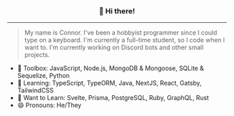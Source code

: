 <h3 align="center">👋 Hi there!</h3>

---

> My name is Connor. I've been a hobbyist programmer since I could type on a keyboard. I'm currently a full-time student, so I code when I want to. I'm currently working on Discord bots and other small projects.

- 🧰 Toolbox: JavaScript, Node.js, MongoDB & Mongoose, SQLite & Sequelize, Python
- 🔭 Learning: TypeScript, TypeORM, Java, NextJS, React, Gatsby, TailwindCSS
- 🔮 Want to Learn: Svelte, Prisma, PostgreSQL, Ruby, GraphQL, Rust
- 😄 Pronouns: He/They
